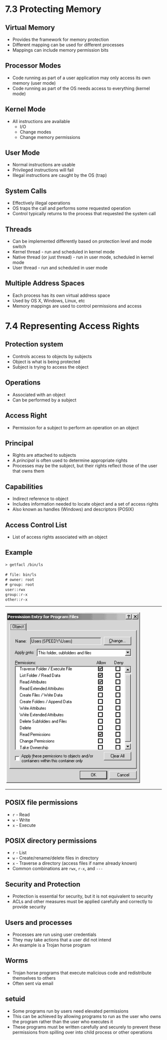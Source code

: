 7.3 Protecting Memory
=====================

Virtual Memory
--------------

- Provides the framework for memory protection
- Different mapping can be used for different processes
- Mappings can include memory permission bits

Processor Modes
---------------

- Code running as part of a user application may only access its own memory (user mode)
- Code running as part of the OS needs access to everything (kernel mode)

Kernel Mode
-----------

- All instructions are available
  - I/O
  - Change modes
  - Change memory permissions

User Mode
---------

- Normal instructions are usable
- Privileged instructions will fail
- Illegal instructions are caught by the OS (trap)

System Calls
------------

- Effectively illegal operations
- OS traps the call and performs some requested operation
- Control typically returns to the process that requested the system call

Threads
-------

- Can be implemented differently based on protection level and mode switch
- Kernel thread - run and scheduled in kernel mode
- Native thread (or just thread) - run in user mode, scheduled in kernel mode
- User thread - run and scheduled in user mode

Multiple Address Spaces
-----------------------

- Each process has its own virtual address space
- Used by OS X, Windows, Linux, etc
- Memory mappings are used to control permissions and access

7.4 Representing Access Rights
==============================

Protection system
-----------------

- Controls access to objects by subjects
- Object is what is being protected
- Subject is trying to access the object

Operations
----------

- Associated with an object
- Can be performed by a subject

Access Right
------------

- Permission for a subject to perform an operation on an object

Principal
---------

- Rights are attached to subjects
- A *principal* is often used to determine appropriate rights
- Processes may be the subject, but their rights reflect those of the user that owns them

Capabilities
------------

- Indirect reference to object
- Includes information needed to locate object and a set of access rights
- Also known as handles (Windows) and descriptors (POSIX)

Access Control List
-------------------

- List of access rights associated with an object

Example
-------

```
> getfacl /bin/ls

# file: bin/ls
# owner: root
# group: root
user::rwx
group::r-x
other::r-x
```

---

![Windows File ACL](media/7-16.png)

--- 

POSIX file permissions
----------------------

- `r` - Read
- `w` - Write
- `x` - Execute

POSIX directory permissions
----------------------------

- `r` - List
- `w` - Create/rename/delete files in directory
- `x` - Traverse a directory (access files if name already known)
- Common combinations are `rwx`, `r-x`, and `---`

Security and Protection
-----------------------

- Protection is essential for security, but it is not equivalent to security
- ACLs and other measures must be applied carefully and correctly to provide security

Users and processes
-------------------

- Processes are run using user credentials
- They may take actions that a user did not intend
- An example is a Trojan horse program

Worms
-----

- Trojan horse programs that execute malicious code and redistribute themselves to others
- Often sent via email

setuid
------

- Some programs run by users need elevated permissions
- This can be achieved by allowing programs to run as the user who owns the program rather than the user who executes it
- These programs must be written carefully and securely to prevent these permissions from spilling over into child process or other operations
